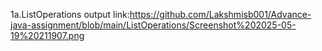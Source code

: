 1a.ListOperations output link:https://github.com/Lakshmisb001/Advance-java-assignment/blob/main/ListOperations/Screenshot%202025-05-19%20211907.png
